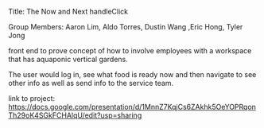 Title: The Now and Next handleClick

Group Members: Aaron Lim, Aldo Torres, Dustin Wang ,Eric Hong, Tyler Jong

front end to prove concept of how to involve employees with a workspace that has aquaponic vertical gardens.

The user would log in, see what food is ready now and then navigate to see other info as well as send info to the service team.

link to project: https://docs.google.com/presentation/d/1MnnZ7KqjCs6ZAkhk5OeYOPRqonTh29oK4SGkFCHAlqU/edit?usp=sharing
